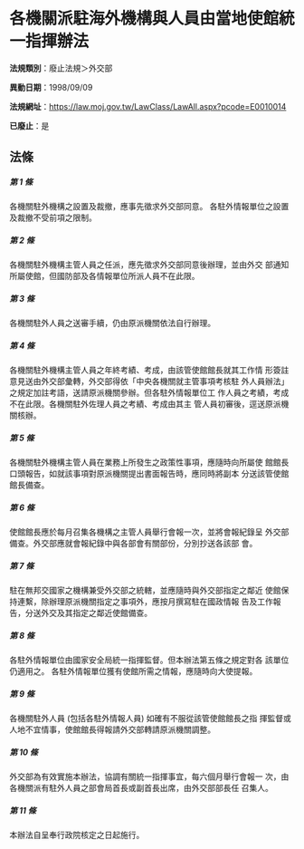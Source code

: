 # 各機關派駐海外機構與人員由當地使館統一指揮辦法

**法規類別**：廢止法規＞外交部

**異動日期**：1998/09/09  

**法規網址**：https://law.moj.gov.tw/LawClass/LawAll.aspx?pcode=E0010014

**已廢止**：是



## 法條
##### 第 1 條
各機關駐外機構之設置及裁撤，應事先徵求外交部同意。
各駐外情報單位之設置及裁撤不受前項之限制。

##### 第 2 條
各機關駐外機構主管人員之任派，應先徵求外交部同意後辦理，並由外交
部通知所屬使館，但國防部及各情報單位所派人員不在此限。

##### 第 3 條
各機關駐外人員之送審手續，仍由原派機關依法自行辦理。

##### 第 4 條
各機關駐外機構主管人員之年終考績、考成，由該管使館館長就其工作情
形簽註意見送由外交部彙轉，外交部得依「中央各機關就主管事項考核駐
外人員辦法」之規定加註考語，送請原派機關參辦。但各駐外情報單位工
作人員之考績，考成不在此限。各機關駐外佐理人員之考績、考成由其主
管人員初審後，逕送原派機關核辦。

##### 第 5 條
各機關駐外機構主管人員在業務上所發生之政策性事項，應隨時向所屬使
館館長口頭報告，如就該事項對原派機關提出書面報告時，應同時將副本
分送該管使館館長備查。

##### 第 6 條
使館館長應於每月召集各機構之主管人員舉行會報一次，並將會報紀錄呈
外交部備查。外交部應就會報紀錄中與各部會有關部份，分別抄送各該部
會。

##### 第 7 條
駐在無邦交國家之機構兼受外交部之統轄，並應隨時與外交部指定之鄰近
使館保持連繫，除辦理原派機關指定之事項外，應按月撰寫駐在國政情報
告及工作報告，分送外交及其指定之鄰近使館備查。

##### 第 8 條
各駐外情報單位由國家安全局統一指揮監督。但本辦法第五條之規定對各
該單位仍適用之。
各駐外情報單位獲有使館所需之情報，應隨時向大使提報。

##### 第 9 條
各機關駐外人員 (包括各駐外情報人員) 如確有不服從該管使館館長之指
揮監督或人地不宜情事，使館館長得報請外交部轉請原派機關調整。

##### 第 10 條
外交部為有效實施本辦法，協調有關統一指揮事宜，每六個月舉行會報一
次，由各機關派有駐外人員之部會局首長或副首長出席，由外交部部長任
召集人。

##### 第 11 條
本辦法自呈奉行政院核定之日起施行。


